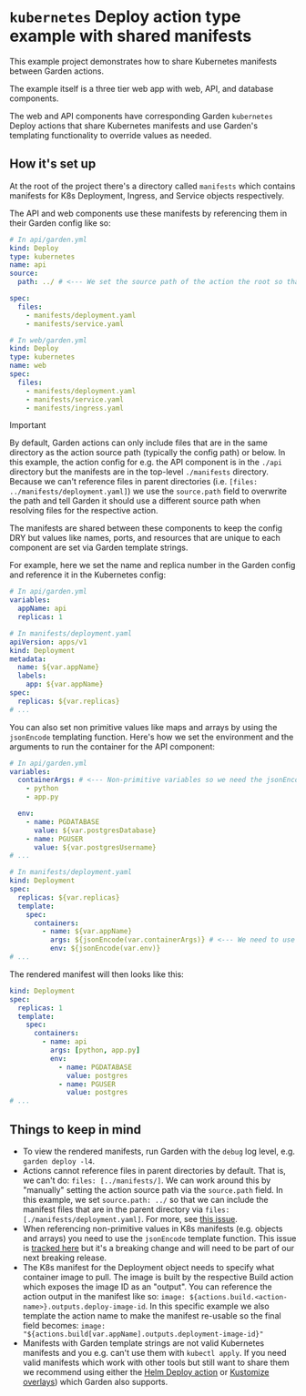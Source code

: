 # `kubernetes` Deploy action type example with shared manifests

This example project demonstrates how to share Kubernetes manifests between Garden actions.

The example itself is a three tier web app with web, API, and database components.

The web and API components have corresponding Garden `kubernetes` Deploy actions that share Kubernetes manifests and use Garden's templating functionality to override values as needed.

## How it's set up

At the root of the project there's a directory called `manifests` which contains manifests for K8s Deployment, Ingress, and Service objects respectively.

The API and web components use these manifests by referencing them in their Garden config like so:

```yaml
# In api/garden.yml
kind: Deploy
type: kubernetes
name: api
source:
  path: ../ # <--- We set the source path of the action the root so that we can reference the manifest files

spec:
  files:
    - manifests/deployment.yaml
    - manifests/service.yaml

# In web/garden.yml
kind: Deploy
type: kubernetes
name: web
spec:
  files:
    - manifests/deployment.yaml
    - manifests/service.yaml
    - manifests/ingress.yaml
```

> [!IMPORTANT]
> By default, Garden actions can only include files that are in the same directory as the action source path (typically the config path) or below.
> In this example, the action config for e.g. the API component is in the `./api` directory but the manifests are in the top-level `./manifests` directory.
> Because we can't reference files in parent directories (i.e. `[files: ../manifests/deployment.yaml]`) we use the `source.path` field to
> overwrite the path and tell Garden it should use a different source path when resolving files for the respective action.

The manifests are shared between these components to keep the config DRY but values like names, ports, and resources that are unique to each component are set via Garden template strings.

For example, here we set the name and replica number in the Garden config and reference it in the Kubernetes config:

```yaml
# In api/garden.yml
variables:
  appName: api
  replicas: 1

# In manifests/deployment.yaml
apiVersion: apps/v1
kind: Deployment
metadata:
  name: ${var.appName}
  labels:
    app: ${var.appName}
spec:
  replicas: ${var.replicas}
# ...
```

You can also set non primitive values like maps and arrays by using the `jsonEncode` templating function. Here's how we set the environment and the arguments to run the container for the API component:

```yaml
# In api/garden.yml
variables:
  containerArgs: # <--- Non-primitive variables so we need the jsonEncode helper when we reference them below
    - python
    - app.py

  env:
    - name: PGDATABASE
      value: ${var.postgresDatabase}
    - name: PGUSER
      value: ${var.postgresUsername}
# ...

# In manifests/deployment.yaml
kind: Deployment
spec:
  replicas: ${var.replicas}
  template:
    spec:
      containers:
        - name: ${var.appName}
          args: ${jsonEncode(var.containerArgs)} # <--- We need to use the jsonEncode helper function when templating non-primitive values
          env: ${jsonEncode(var.env)}
# ...
```

The rendered manifest will then looks like this:

```yaml
kind: Deployment
spec:
  replicas: 1
  template:
    spec:
      containers:
        - name: api
          args: [python, app.py]
          env:
            - name: PGDATABASE
              value: postgres
            - name: PGUSER
              value: postgres
# ...
```

## Things to keep in mind

- To view the rendered manifests, run Garden with the `debug` log level, e.g. `garden deploy -l4`.
- Actions cannot reference files in parent directories by default. That is, we can't do: `files: [../manifests/]`. We can work around this by "manually" setting the action source path via the `source.path` field. In this example, we set `source.path: ../` so that we can include the manifest files that are in the parent directory via `files: [./manifests/deployment.yaml]`. For more, see [this issue](https://github.com/garden-io/garden/issues/5004).
- When referencing non-primitive values in K8s manifests (e.g. objects and arrays) you need to use the `jsonEncode` template function. This issue is [tracked here](https://github.com/garden-io/garden/issues/3899) but it's a breaking change and will need to be part of our next breaking release.
- The K8s manifest for the Deployment object needs to specify what container image to pull. The image is built by the respective Build action which exposes the image ID as an "output". You can reference the action output in the manifest like so: `image:
${actions.build.<action-name>}.outputs.deploy-image-id`. In this specific example we also template the action name to make the manifest re-usable so the final field becomes: `image: "${actions.build[var.appName].outputs.deployment-image-id}"`
- Manifests with Garden template strings are not valid Kubernetes manifests and you e.g. can't use them with `kubectl apply`. If you need valid manifests which work with other tools but still want to share them we recommend using either the [Helm Deploy action](https://docs.garden.io/kubernetes-plugins/action-types/helm) or [Kustomize overlays](https://github.com/garden-io/garden/tree/main/examples/kustomize)) which Garden also supports.
